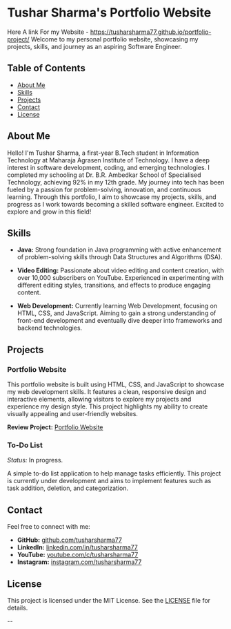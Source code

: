 
# **Tushar Sharma's Portfolio Website**

Here A link For my Website - https://tusharsharma77.github.io/portfolio-project/
Welcome to my personal portfolio website, showcasing my projects, skills, and journey as an aspiring Software Engineer.

## **Table of Contents**

- [About Me](#about-me)
- [Skills](#skills)
- [Projects](#projects)
- [Contact](#contact)
- [License](#license)

## **About Me**

Hello! I'm Tushar Sharma, a first-year B.Tech student in Information Technology at Maharaja Agrasen Institute of Technology. I have a deep interest in software development, coding, and emerging technologies. I completed my schooling at Dr. B.R. Ambedkar School of Specialised Technology, achieving 92% in my 12th grade. My journey into tech has been fueled by a passion for problem-solving, innovation, and continuous learning. Through this portfolio, I aim to showcase my projects, skills, and progress as I work towards becoming a skilled software engineer. Excited to explore and grow in this field!

## **Skills**

- **Java:** Strong foundation in Java programming with active enhancement of problem-solving skills through Data Structures and Algorithms (DSA).

- **Video Editing:** Passionate about video editing and content creation, with over 10,000 subscribers on YouTube. Experienced in experimenting with different editing styles, transitions, and effects to produce engaging content.

- **Web Development:** Currently learning Web Development, focusing on HTML, CSS, and JavaScript. Aiming to gain a strong understanding of front-end development and eventually dive deeper into frameworks and backend technologies.

## **Projects**

### **Portfolio Website**

This portfolio website is built using HTML, CSS, and JavaScript to showcase my web development skills. It features a clean, responsive design and interactive elements, allowing visitors to explore my projects and experience my design style. This project highlights my ability to create visually appealing and user-friendly websites.

**Review Project:** [Portfolio Website](https://tusharsharma77.github.io/portfolio-project/)

### **To-Do List**

*Status:* In progress.

A simple to-do list application to help manage tasks efficiently. This project is currently under development and aims to implement features such as task addition, deletion, and categorization.

## **Contact**

Feel free to connect with me:

- **GitHub:** [github.com/tusharsharma77](https://github.com/tusharsharma77)
- **LinkedIn:** [linkedin.com/in/tusharsharma77](https://www.linkedin.com/in/tusharsharma77)
- **YouTube:** [youtube.com/c/tusharsharma77](https://www.youtube.com/c/tusharsharma77)
- **Instagram:** [instagram.com/tusharsharma77](https://www.instagram.com/tusharsharma77)

## **License**

This project is licensed under the MIT License. See the [LICENSE](LICENSE) file for details.

--
